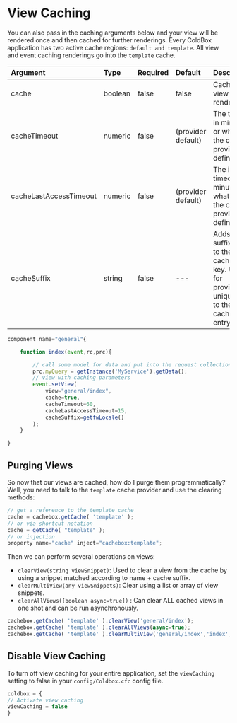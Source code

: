 # View Caching

You can also pass in the caching arguments below and your view will be rendered once and then cached for further renderings. Every ColdBox application has two active cache regions: `default and template`. All view and event caching renderings go into the `template` cache.

| Argument | Type | Required | Default | Description |
| :--- | :--- | :--- | :--- | :--- |
| cache | boolean | false | false | Cache the view to be rendered |
| cacheTimeout | numeric | false | \(provider default\) | The timeout in minutes or whatever the cache provider defines |
| cacheLastAccessTimeout | numeric | false | \(provider default\) | The idle timeout in minutes or whatever the cache provider defines |
| cacheSuffix | string | false | --- | Adds a suffix key to the cached key. Used for providing uniqueness to the cacheable entry |

```javascript
component name="general"{

    function index(event,rc,prc){

        // call some model for data and put into the request collection
        prc.myQuery = getInstance('MyService').getData();    
        // view with caching parameters
        event.setView(
            view="general/index",
            cache=true,
            cacheTimeout=60,
            cacheLastAccessTimeout=15,
            cacheSuffix=getfwLocale()
        );
    }

}
```

## Purging Views

So now that our views are cached, how do I purge them programmatically? Well, you need to talk to the `template` cache provider and use the clearing methods:

```javascript
// get a reference to the template cache
cache = cachebox.getCache( 'template' );
// or via shortcut notation
cache = getCache( "template" );
// or injection
property name="cache" inject="cachebox:template";
```

Then we can perform several operations on views:

* `clearView(string viewSnippet)`: Used to clear a view from the cache by using a snippet matched according to name + cache suffix.
* `clearMultiView(any viewSnippets)`: Clear using a list or array of view snippets.
* `clearAllViews([boolean async=true])` : Can clear ALL cached views in one shot and can be run asynchronously.

```javascript
cachebox.getCache( 'template' ).clearView('general/index');
cachebox.getCache( 'template' ).clearAllViews(async=true);
cachebox.getCache( 'template' ).clearMultiView('general/index','index','home');
```

## Disable View Caching

To turn off view caching for your entire application, set the `viewCaching` setting to false in your `config/Coldbox.cfc` config file.

```javascript
coldbox = {
// Activate view caching
viewCaching = false
}
```

